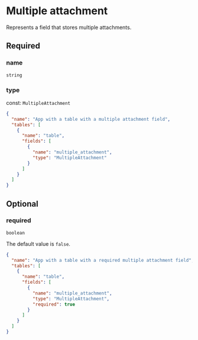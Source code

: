 # Multiple attachment

Represents a field that stores multiple attachments.

## Required

### name

`string`

### type

const: `MultipleAttachment`

```json
{
  "name": "App with a table with a multiple attachment field",
  "tables": [
    {
      "name": "table",
      "fields": [
        {
          "name": "multiple_attachment",
          "type": "MultipleAttachment"
        }
      ]
    }
  ]
}
```

## Optional

### required

`boolean`

The default value is `false`.

```json
{
  "name": "App with a table with a required multiple attachment field",
  "tables": [
    {
      "name": "table",
      "fields": [
        {
          "name": "multiple_attachment",
          "type": "MultipleAttachment",
          "required": true
        }
      ]
    }
  ]
}
```

